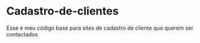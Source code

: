 # Cadastro-de-clientes
Esse é meu código base para sites de cadastro de cliente que querem ser contactados

